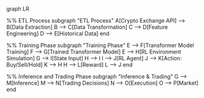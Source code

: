 graph LR

%% ETL Process
subgraph "ETL Process"
A[Crypto Exchange API] --> B[Data Extraction]
B --> C[Data Transformation]
C --> D[Feature Engineering]
D --> E[Historical Data]
end

%% Training Phase
subgraph "Training Phase"
E --> F[Transformer Model Training]
F --> G[Trained Transformer Model]
E --> H[RL Environment Simulation]
G --> I[State Input]
H --> I
I --> J[RL Agent]
J --> K[Action: Buy/Sell/Hold]
K --> H
H --> L[Reward]
L --> J
end

%% Inference and Trading Phase
subgraph "Inference & Trading"
G --> M[Inference]
M --> N[Trading Decisions]
N --> O[Execution]
O --> P[Market]
end
